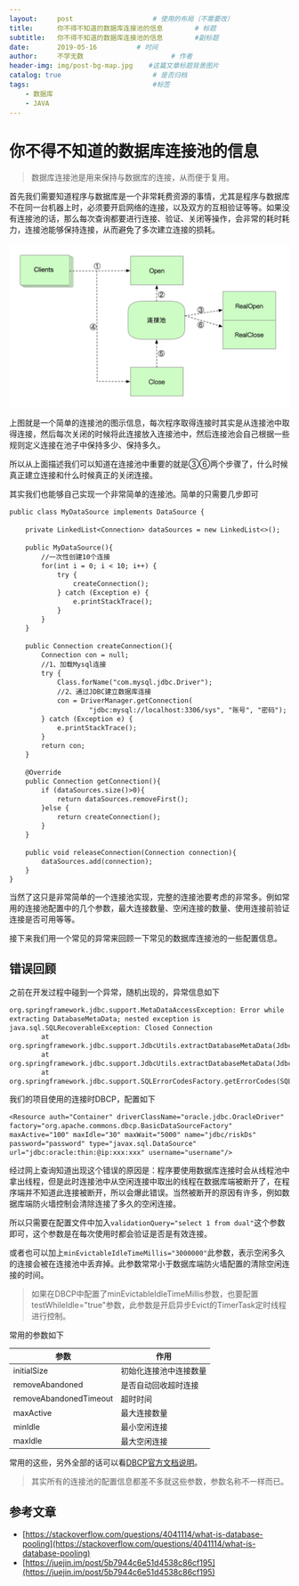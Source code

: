 ```yaml
---
layout:     post                    # 使用的布局（不需要改）
title:      你不得不知道的数据库连接池的信息        # 标题
subtitle:   你不得不知道的数据库连接池的信息        #副标题
date:       2019-05-16          # 时间
author:     不学无数                      # 作者
header-img: img/post-bg-map.jpg    #这篇文章标题背景图片
catalog: true                       # 是否归档
tags:                               #标签
    - 数据库
    - JAVA
---
```


# 你不得不知道的数据库连接池的信息


> 数据库连接池是用来保持与数据库的连接，从而便于复用。

首先我们需要知道程序与数据库是一个非常耗费资源的事情，尤其是程序与数据库不在同一台机器上时，必须要开启网络的连接，以及双方的互相验证等等。如果没有连接池的话，那么每次查询都要进行连接、验证、关闭等操作，会非常的耗时耗力，连接池能够保持连接，从而避免了多次建立连接的损耗。

![](/img/pageImg/你不得不知道的数据库连接池的信息0.jpg)

上图就是一个简单的连接池的图示信息，每次程序取得连接时其实是从连接池中取得连接，然后每次关闭的时候将此连接放入连接池中，然后连接池会自己根据一些规则定义连接在池子中保持多少、保持多久。

所以从上面描述我们可以知道在连接池中重要的就是③⑥两个步骤了，什么时候真正建立连接和什么时候真正的关闭连接。

其实我们也能够自己实现一个非常简单的连接池。简单的只需要几步即可

```
public class MyDataSource implements DataSource {

    private LinkedList<Connection> dataSources = new LinkedList<>();

    public MyDataSource(){
        //一次性创建10个连接
        for(int i = 0; i < 10; i++) {
            try {
                createConnection();
            } catch (Exception e) {
                e.printStackTrace();
            }
        }
    }

    public Connection createConnection(){
        Connection con = null;
        //1、加载Mysql连接
        try {
            Class.forName("com.mysql.jdbc.Driver");
            //2、通过JDBC建立数据库连接
            con = DriverManager.getConnection(
                    "jdbc:mysql://localhost:3306/sys", "账号", "密码");
        } catch (Exception e) {
            e.printStackTrace();
        }
        return con;
    }

    @Override
    public Connection getConnection(){
        if (dataSources.size()>0){
            return dataSources.removeFirst();
        }else {
            return createConnection();
        }
    }

    public void releaseConnection(Connection connection){
        dataSources.add(connection);
    }
}
```

当然了这只是非常简单的一个连接池实现，完整的连接池要考虑的非常多。例如常用的连接池配置中的几个参数，最大连接数量、空闲连接的数量、使用连接前验证连接是否可用等等。

接下来我们用一个常见的异常来回顾一下常见的数据库连接池的一些配置信息。

## 错误回顾

之前在开发过程中碰到一个异常，随机出现的，异常信息如下

```
org.springframework.jdbc.support.MetaDataAccessException: Error while extracting DatabaseMetaData; nested exception is java.sql.SQLRecoverableException: Closed Connection
        at org.springframework.jdbc.support.JdbcUtils.extractDatabaseMetaData(JdbcUtils.java:296)
        at org.springframework.jdbc.support.JdbcUtils.extractDatabaseMetaData(JdbcUtils.java:320)
        at org.springframework.jdbc.support.SQLErrorCodesFactory.getErrorCodes(SQLErrorCodesFactory.java:214)

```
我们的项目使用的连接时DBCP，配置如下

```
<Resource auth="Container" driverClassName="oracle.jdbc.OracleDriver" factory="org.apache.commons.dbcp.BasicDataSourceFactory" maxActive="100" maxIdle="30" maxWait="5000" name="jdbc/riskDs" password="password" type="javax.sql.DataSource" url="jdbc:oracle:thin:@ip:xxx:xxx" username="username"/>

```

经过网上查询知道出现这个错误的原因是：程序要使用数据库连接时会从线程池中拿出线程，但是此时连接池中从空闲连接中取出的线程在数据库端被断开了，在程序端并不知道此连接被断开，所以会爆此错误。当然被断开的原因有许多，例如数据库端防火墙控制会清除连接了多久的空闲连接。

所以只需要在配置文件中加入`validationQuery="select 1 from dual"`这个参数即可，这个参数是在每次使用时都会验证是否是有效连接。

或者也可以加上`minEvictableIdleTimeMillis="3000000"`此参数，表示空闲多久的连接会被在连接池中丢弃掉。此参数常常小于数据库端防火墙配置的清除空闲连接的时间。

> 如果在DBCP中配置了minEvictableIdleTimeMillis参数，也要配置testWhileIdle="true"参数，此参数是开启异步Evict的TimerTask定时线程进行控制。

常用的参数如下

|参数|作用|
|------|------|
| initialSize|初始化连接池中连接数量|
| removeAbandoned|是否自动回收超时连接|
| removeAbandonedTimeout|超时时间|
| maxActive|最大连接数量|
| minIdle|最小空闲连接|
| maxIdle|最大空闲连接|

常用的这些，另外全部的话可以看[DBCP官方文档说明](https://commons.apache.org/proper/commons-dbcp/configuration.html)。

> 其实所有的连接池的配置信息都差不多就这些参数，参数名称不一样而已。

## 参考文章

* [https://stackoverflow.com/questions/4041114/what-is-database-pooling](https://stackoverflow.com/questions/4041114/what-is-database-pooling)
* [https://juejin.im/post/5b7944c6e51d4538c86cf195](https://juejin.im/post/5b7944c6e51d4538c86cf195)